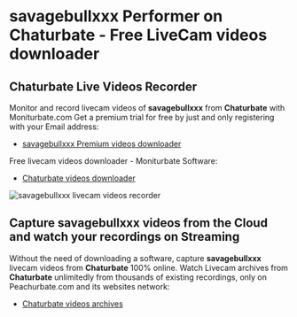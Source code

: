 # savagebullxxx Performer on Chaturbate - Free LiveCam videos downloader

## Chaturbate Live Videos Recorder

Monitor and record livecam videos of **savagebullxxx** from **Chaturbate** with Moniturbate.com
Get a premium trial for free by just and only registering with your Email address:
* [savagebullxxx Premium videos downloader](https://moniturbate.com/request-demo-licence-key.html)

Free livecam videos downloader - Moniturbate Software:
* [Chaturbate videos downloader](https://moniturbate.com/moniturbate-download-software.html)

![savagebullxxx livecam videos recorder](https://peachurnet.com/templates/moniturbate-software.png)


## Capture savagebullxxx videos from the Cloud and watch your recordings on Streaming

Without the need of downloading a software, capture **savagebullxxx** livecam videos from **Chaturbate** 100% online.
Watch Livecam archives from **Chaturbate** unlimitedly from thousands of existing recordings, only on Peachurbate.com and its websites network:
* [Chaturbate videos archives](https://peachurnet.com/)